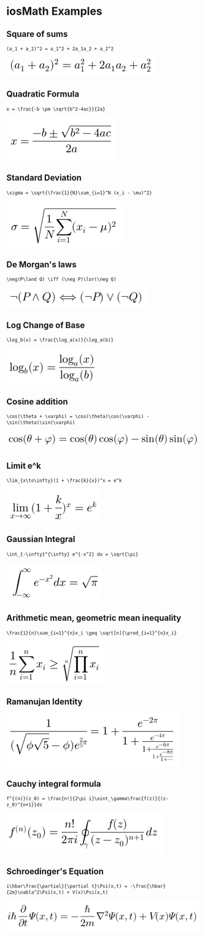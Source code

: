 # iosMath Examples

## Square of sums
    (a_1 + a_2)^2 = a_1^2 + 2a_1a_2 + a_2^2

![Square Formula](img/square.png)

## Quadratic Formula
    x = \frac{-b \pm \sqrt{b^2-4ac}}{2a}

![Quadratic Formula](img/quadratic.png)

## Standard Deviation
    \sigma = \sqrt{\frac{1}{N}\sum_{i=1}^N (x_i - \mu)^2}

![Standard Deviation](img/standard.png)

## De Morgan's laws
    \neg(P\land Q) \iff (\neg P)\lor(\neg Q)

![De Morgan](img/demorgan.png)

## Log Change of Base
    \log_b(x) = \frac{\log_a(x)}{\log_a(b)}

![Log Base Change](img/log.png)

## Cosine addition
    \cos(\theta + \varphi) = \cos(\theta)\cos(\varphi) - \sin(\theta)\sin(\varphi)

![Cos Sum](img/trig.png)

## Limit e^k
    \lim_{x\to\infty}(1 + \frac{k}{x})^x = e^k

![Limit](img/limit.png)

## Gaussian Integral
    \int_{-\infty}^{\infty} e^{-x^2} dx = \sqrt{\pi}

![Gauss Integral](img/gaussintegral.png)

## Arithmetic mean, geometric mean inequality
    \frac{1}{n}\sum_{i=1}^{n}x_i \geq \sqrt[n]{\prod_{i=1}^{n}x_i}

![AM-GM](img/amgm.png)

## Ramanujan Identity
![Ramanujan Identity](img/ramanujan.png)

## Cauchy integral formula
    f^{(n)}(z_0) = \frac{n!}{2\pi i}\oint_\gamma\frac{f(z)}{(z-z_0)^{n+1}}dz

![Cauchy Integral](img/cauchyintegral.png)
## Schroedinger's Equation
    i\hbar\frac{\partial}{\partial t}\Psi(x,t) = -\frac{\hbar}{2m}\nabla^2\Psi(x,t) + V(x)\Psi(x,t)

![Schroedinger](img/schroedinger.png)


